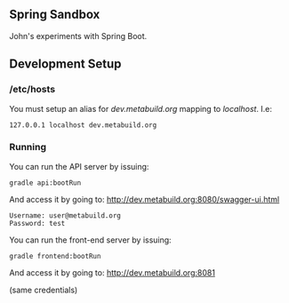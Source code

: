 Spring Sandbox
--------------
John's experiments with Spring Boot.

## Development Setup

### /etc/hosts
You must setup an alias for _dev.metabuild.org_ mapping to _localhost_. I.e:

`127.0.0.1 localhost dev.metabuild.org`

### Running
You can run the API server by issuing:
```
gradle api:bootRun
```

And access it by going to:
http://dev.metabuild.org:8080/swagger-ui.html

```
Username: user@metabuild.org
Password: test
```

You can run the front-end server by issuing:
```
gradle frontend:bootRun
```

And access it by going to:
http://dev.metabuild.org:8081

(same credentials)


